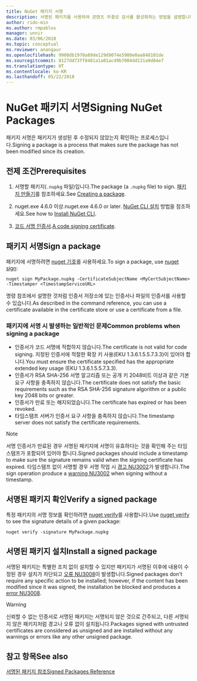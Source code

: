 ```yaml
---
title: NuGet 패키지 서명
description: 서명된 패키지를 사용하여 콘텐츠 무결성 검사를 활성화하는 방법을 설명합니다.
author: rido-min
ms.author: rmpablos
manager: unnir
ms.date: 03/06/2018
ms.topic: conceptual
ms.reviewer: anangaur
ms.openlocfilehash: 9900db1970a89de129d9074e5900e0aa048101de
ms.sourcegitcommit: 8127dd73ff8481a1a01acd9b7004dd131a9d84e7
ms.translationtype: HT
ms.contentlocale: ko-KR
ms.lasthandoff: 05/22/2018
---
```

# <a name="signing-nuget-packages"></a><span data-ttu-id="32ddd-103">NuGet 패키지 서명</span><span class="sxs-lookup"><span data-stu-id="32ddd-103">Signing NuGet Packages</span></span>

<span data-ttu-id="32ddd-104">패키지 서명은 패키지가 생성된 후 수정되지 않았는지 확인하는 프로세스입니다.</span><span class="sxs-lookup"><span data-stu-id="32ddd-104">Signing a package is a process that makes sure the package has not been modified since its creation.</span></span>

## <a name="prerequisites"></a><span data-ttu-id="32ddd-105">전제 조건</span><span class="sxs-lookup"><span data-stu-id="32ddd-105">Prerequisites</span></span>

1. <span data-ttu-id="32ddd-106">서명할 패키지(`.nupkg` 파일)입니다.</span><span class="sxs-lookup"><span data-stu-id="32ddd-106">The package (a `.nupkg` file) to sign.</span></span> <span data-ttu-id="32ddd-107">[패키지 만들기](creating-a-package.md)를 참조하세요.</span><span class="sxs-lookup"><span data-stu-id="32ddd-107">See [Creating a package](creating-a-package.md).</span></span>

1. <span data-ttu-id="32ddd-108">nuget.exe 4.6.0 이상.</span><span class="sxs-lookup"><span data-stu-id="32ddd-108">nuget.exe 4.6.0 or later.</span></span> <span data-ttu-id="32ddd-109">[NuGet CLI 설치](../install-nuget-client-tools.md#nugetexe-cli) 방법을 참조하세요.</span><span class="sxs-lookup"><span data-stu-id="32ddd-109">See how to [Install NuGet CLI](../install-nuget-client-tools.md#nugetexe-cli).</span></span>

1. <span data-ttu-id="32ddd-110">[코드 서명 인증서](../reference/signed-packages-reference.md#get-a-code-signing-certificate).</span><span class="sxs-lookup"><span data-stu-id="32ddd-110">[A code signing certificate](../reference/signed-packages-reference.md#get-a-code-signing-certificate).</span></span>

## <a name="sign-a-package"></a><span data-ttu-id="32ddd-111">패키지 서명</span><span class="sxs-lookup"><span data-stu-id="32ddd-111">Sign a package</span></span>

<span data-ttu-id="32ddd-112">패키지에 서명하려면 [nuget 기호](../tools/cli-ref-sign.md)를 사용하세요.</span><span class="sxs-lookup"><span data-stu-id="32ddd-112">To sign a package, use [nuget sign](../tools/cli-ref-sign.md):</span></span>

```cli
nuget sign MyPackage.nupkg -CertificateSubjectName <MyCertSubjectName> -Timestamper <TimestampServiceURL>
```

<span data-ttu-id="32ddd-113">명령 참조에서 설명한 것처럼 인증서 저장소에 있는 인증서나 파일의 인증서를 사용할 수 있습니다.</span><span class="sxs-lookup"><span data-stu-id="32ddd-113">As described in the command reference, you can use a certificate available in the certificate store or use a certificate from a file.</span></span>

### <a name="common-problems-when-signing-a-package"></a><span data-ttu-id="32ddd-114">패키지에 서명 시 발생하는 일반적인 문제</span><span class="sxs-lookup"><span data-stu-id="32ddd-114">Common problems when signing a package</span></span>

- <span data-ttu-id="32ddd-115">인증서가 코드 서명에 적합하지 않습니다.</span><span class="sxs-lookup"><span data-stu-id="32ddd-115">The certificate is not valid for code signing.</span></span> <span data-ttu-id="32ddd-116">지정된 인증서에 적절한 확장 키 사용(EKU 1.3.6.1.5.5.7.3.3)이 있어야 합니다.</span><span class="sxs-lookup"><span data-stu-id="32ddd-116">You must ensure the certificate specified has the appropriate extended key usage (EKU 1.3.6.1.5.5.7.3.3).</span></span>
- <span data-ttu-id="32ddd-117">인증서가 RSA SHA-256 서명 알고리즘 또는 공개 키 2048비트 이상과 같은 기본 요구 사항을 충족하지 않습니다.</span><span class="sxs-lookup"><span data-stu-id="32ddd-117">The certificate does not satisfy the basic requirements such as the RSA SHA-256 signature algorithm or a public key 2048 bits or greater.</span></span>
- <span data-ttu-id="32ddd-118">인증서가 만료 또는 해지되었습니다.</span><span class="sxs-lookup"><span data-stu-id="32ddd-118">The certificate has expired or has been revoked.</span></span>
- <span data-ttu-id="32ddd-119">타임스탬프 서버가 인증서 요구 사항을 충족하지 않습니다.</span><span class="sxs-lookup"><span data-stu-id="32ddd-119">The timestamp server does not satisfy the certificate requirements.</span></span>

> [!Note]
> <span data-ttu-id="32ddd-120">서명 인증서가 만료된 경우 서명된 패키지에 서명이 유효하다는 것을 확인해 주는 타임스탬프가 포함되어 있어야 합니다.</span><span class="sxs-lookup"><span data-stu-id="32ddd-120">Signed packages should include a timestamp to make sure the signature remains valid when the signing certificate has expired.</span></span> <span data-ttu-id="32ddd-121">타임스탬프 없이 서명할 경우 서명 작업 시 [경고 NU3002](../reference/Errors-and-Warnings.md#nu3002)가 발생합니다.</span><span class="sxs-lookup"><span data-stu-id="32ddd-121">The sign operation produce a [warning NU3002](../reference/Errors-and-Warnings.md#nu3002) when signing without a timestamp.</span></span>

## <a name="verify-a-signed-package"></a><span data-ttu-id="32ddd-122">서명된 패키지 확인</span><span class="sxs-lookup"><span data-stu-id="32ddd-122">Verify a signed package</span></span>

<span data-ttu-id="32ddd-123">특정 패키지의 서명 정보를 확인하려면 [nuget verify](../tools/cli-ref-verify.md)를 사용합니다.</span><span class="sxs-lookup"><span data-stu-id="32ddd-123">Use [nuget verify](../tools/cli-ref-verify.md) to see the signature details of a given package:</span></span>

```cli
nuget verify -signature MyPackage.nupkg
```

## <a name="install-a-signed-package"></a><span data-ttu-id="32ddd-124">서명된 패키지 설치</span><span class="sxs-lookup"><span data-stu-id="32ddd-124">Install a signed package</span></span>

<span data-ttu-id="32ddd-125">서명된 패키지는 특별한 조치 없이 설치할 수 있지만 패키지가 서명된 이후에 내용이 수정된 경우 설치가 차단되고 [오류 NU3008](../reference/Errors-and-Warnings.md#nu3008)이 발생합니다.</span><span class="sxs-lookup"><span data-stu-id="32ddd-125">Signed packages don't require any specific action to be installed; however, if the content has been modified since it was signed, the installation be blocked and produces a [error NU3008](../reference/Errors-and-Warnings.md#nu3008).</span></span>

> [!Warning]
> <span data-ttu-id="32ddd-126">신뢰할 수 없는 인증서로 서명된 패키지는 서명되지 않은 것으로 간주되고, 다른 서명되지 않은 패키지처럼 경고나 오류 없이 설치됩니다.</span><span class="sxs-lookup"><span data-stu-id="32ddd-126">Packages signed with untrusted certificates are considered as unsigned and are installed without any warnings or errors like any other unsigned package.</span></span>

## <a name="see-also"></a><span data-ttu-id="32ddd-127">참고 항목</span><span class="sxs-lookup"><span data-stu-id="32ddd-127">See also</span></span>

[<span data-ttu-id="32ddd-128">서명된 패키지 참조</span><span class="sxs-lookup"><span data-stu-id="32ddd-128">Signed Packages Reference</span></span>](../reference/Signed-Packages-Reference.md)
